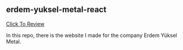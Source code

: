 ## erdem-yuksel-metal-react

[Click To Review](https://atifsimsek.github.io/erdem-yuksel-metal-react/)

In this repo, there is the website I made for the company Erdem Yüksel Metal.

